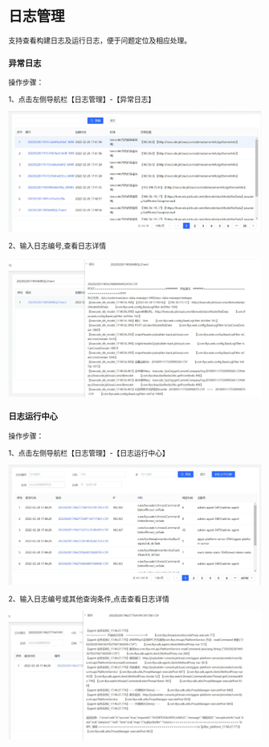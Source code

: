 # 日志管理

支持查看构建日志及运行日志，便于问题定位及相应处理。

### 异常日志

操作步骤：

1、点击左侧导航栏【日志管理】-【异常日志】

![](/image/Joybuilder/build_log.PNG) 

2、输入日志编号,查看日志详情

![](/image/Joybuilder/build_log_detail.PNG) 

### 日志运行中心

操作步骤：

1、点击左侧导航栏【日志管理】-【日志运行中心】

![](/image/Joybuilder/build_log_run.PNG) 

2、输入日志编号或其他查询条件,点击查看日志详情

![](/image/Joybuilder/build_log_run_detail.PNG) 